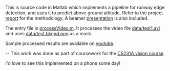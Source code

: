 This is source code in Matlab which implements a pipeline for runway edge detection, and uses it to predict above ground altitude. Refer to the project [report](report/report.pdf) for the methodology. A beamer  [presentation](report/project_presentation.pdf) is also included.

 
The entry file is [processVideo.m](processVideo.m). It processes the video file [data/test1.avi](data/test1.avi) and uses [data/test.bkgnd.png](data/test.bkgnd.png) as a mask.

Sample processed results are available on [youtube](https://www.youtube.com/watch?v=QWjFQfFFzrY).

--
This work was done as part of coursework for the [CS231A vision course](http://cs231a.stanford.edu) 


I'd love to see this implemented on a phone some day!

